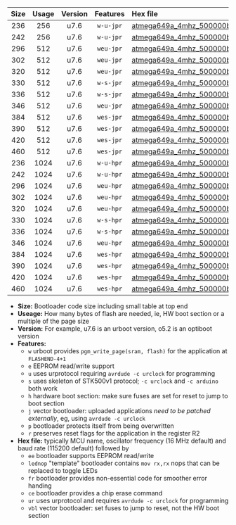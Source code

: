 |Size|Usage|Version|Features|Hex file|
|:-:|:-:|:-:|:-:|:--|
|236|256|u7.6|`w-u-jpr`|[atmega649a_4mhz_500000bps_ur_vbl.hex](https://raw.githubusercontent.com/stefanrueger/urboot/main/atmega649a_4mhz_500000bps_ur_vbl.hex)|
|242|256|u7.6|`w-u-jpr`|[atmega649a_4mhz_500000bps_lednop_ur_vbl.hex](https://raw.githubusercontent.com/stefanrueger/urboot/main/atmega649a_4mhz_500000bps_lednop_ur_vbl.hex)|
|296|512|u7.6|`weu-jpr`|[atmega649a_4mhz_500000bps_ee_ur_vbl.hex](https://raw.githubusercontent.com/stefanrueger/urboot/main/atmega649a_4mhz_500000bps_ee_ur_vbl.hex)|
|302|512|u7.6|`weu-jpr`|[atmega649a_4mhz_500000bps_ee_lednop_ur_vbl.hex](https://raw.githubusercontent.com/stefanrueger/urboot/main/atmega649a_4mhz_500000bps_ee_lednop_ur_vbl.hex)|
|320|512|u7.6|`weu-jpr`|[atmega649a_4mhz_500000bps_ee_lednop_fr_ur_vbl.hex](https://raw.githubusercontent.com/stefanrueger/urboot/main/atmega649a_4mhz_500000bps_ee_lednop_fr_ur_vbl.hex)|
|330|512|u7.6|`w-s-jpr`|[atmega649a_4mhz_500000bps_vbl.hex](https://raw.githubusercontent.com/stefanrueger/urboot/main/atmega649a_4mhz_500000bps_vbl.hex)|
|336|512|u7.6|`w-s-jpr`|[atmega649a_4mhz_500000bps_lednop_vbl.hex](https://raw.githubusercontent.com/stefanrueger/urboot/main/atmega649a_4mhz_500000bps_lednop_vbl.hex)|
|346|512|u7.6|`weu-jpr`|[atmega649a_4mhz_500000bps_ee_lednop_fr_ce_ur_vbl.hex](https://raw.githubusercontent.com/stefanrueger/urboot/main/atmega649a_4mhz_500000bps_ee_lednop_fr_ce_ur_vbl.hex)|
|384|512|u7.6|`wes-jpr`|[atmega649a_4mhz_500000bps_ee_vbl.hex](https://raw.githubusercontent.com/stefanrueger/urboot/main/atmega649a_4mhz_500000bps_ee_vbl.hex)|
|390|512|u7.6|`wes-jpr`|[atmega649a_4mhz_500000bps_ee_lednop_vbl.hex](https://raw.githubusercontent.com/stefanrueger/urboot/main/atmega649a_4mhz_500000bps_ee_lednop_vbl.hex)|
|420|512|u7.6|`wes-jpr`|[atmega649a_4mhz_500000bps_ee_lednop_fr_vbl.hex](https://raw.githubusercontent.com/stefanrueger/urboot/main/atmega649a_4mhz_500000bps_ee_lednop_fr_vbl.hex)|
|460|512|u7.6|`wes-jpr`|[atmega649a_4mhz_500000bps_ee_lednop_fr_ce_vbl.hex](https://raw.githubusercontent.com/stefanrueger/urboot/main/atmega649a_4mhz_500000bps_ee_lednop_fr_ce_vbl.hex)|
|236|1024|u7.6|`w-u-hpr`|[atmega649a_4mhz_500000bps_ur.hex](https://raw.githubusercontent.com/stefanrueger/urboot/main/atmega649a_4mhz_500000bps_ur.hex)|
|242|1024|u7.6|`w-u-hpr`|[atmega649a_4mhz_500000bps_lednop_ur.hex](https://raw.githubusercontent.com/stefanrueger/urboot/main/atmega649a_4mhz_500000bps_lednop_ur.hex)|
|296|1024|u7.6|`weu-hpr`|[atmega649a_4mhz_500000bps_ee_ur.hex](https://raw.githubusercontent.com/stefanrueger/urboot/main/atmega649a_4mhz_500000bps_ee_ur.hex)|
|302|1024|u7.6|`weu-hpr`|[atmega649a_4mhz_500000bps_ee_lednop_ur.hex](https://raw.githubusercontent.com/stefanrueger/urboot/main/atmega649a_4mhz_500000bps_ee_lednop_ur.hex)|
|320|1024|u7.6|`weu-hpr`|[atmega649a_4mhz_500000bps_ee_lednop_fr_ur.hex](https://raw.githubusercontent.com/stefanrueger/urboot/main/atmega649a_4mhz_500000bps_ee_lednop_fr_ur.hex)|
|330|1024|u7.6|`w-s-hpr`|[atmega649a_4mhz_500000bps.hex](https://raw.githubusercontent.com/stefanrueger/urboot/main/atmega649a_4mhz_500000bps.hex)|
|336|1024|u7.6|`w-s-hpr`|[atmega649a_4mhz_500000bps_lednop.hex](https://raw.githubusercontent.com/stefanrueger/urboot/main/atmega649a_4mhz_500000bps_lednop.hex)|
|346|1024|u7.6|`weu-hpr`|[atmega649a_4mhz_500000bps_ee_lednop_fr_ce_ur.hex](https://raw.githubusercontent.com/stefanrueger/urboot/main/atmega649a_4mhz_500000bps_ee_lednop_fr_ce_ur.hex)|
|384|1024|u7.6|`wes-hpr`|[atmega649a_4mhz_500000bps_ee.hex](https://raw.githubusercontent.com/stefanrueger/urboot/main/atmega649a_4mhz_500000bps_ee.hex)|
|390|1024|u7.6|`wes-hpr`|[atmega649a_4mhz_500000bps_ee_lednop.hex](https://raw.githubusercontent.com/stefanrueger/urboot/main/atmega649a_4mhz_500000bps_ee_lednop.hex)|
|420|1024|u7.6|`wes-hpr`|[atmega649a_4mhz_500000bps_ee_lednop_fr.hex](https://raw.githubusercontent.com/stefanrueger/urboot/main/atmega649a_4mhz_500000bps_ee_lednop_fr.hex)|
|460|1024|u7.6|`wes-hpr`|[atmega649a_4mhz_500000bps_ee_lednop_fr_ce.hex](https://raw.githubusercontent.com/stefanrueger/urboot/main/atmega649a_4mhz_500000bps_ee_lednop_fr_ce.hex)|

- **Size:** Bootloader code size including small table at top end
- **Useage:** How many bytes of flash are needed, ie, HW boot section or a multiple of the page size
- **Version:** For example, u7.6 is an urboot version, o5.2 is an optiboot version
- **Features:**
  + `w` urboot provides `pgm_write_page(sram, flash)` for the application at `FLASHEND-4+1`
  + `e` EEPROM read/write support
  + `u` uses urprotocol requiring `avrdude -c urclock` for programming
  + `s` uses skeleton of STK500v1 protocol; `-c urclock` and `-c arduino` both work
  + `h` hardware boot section: make sure fuses are set for reset to jump to boot section
  + `j` vector bootloader: uploaded applications *need to be patched externally*, eg, using `avrdude -c urclock`
  + `p` bootloader protects itself from being overwritten
  + `r` preserves reset flags for the application in the register R2
- **Hex file:** typically MCU name, oscillator frequency (16 MHz default) and baud rate (115200 default) followed by
  + `ee` bootloader supports EEPROM read/write
  + `lednop` "template" bootloader contains `mov rx,rx` nops that can be replaced to toggle LEDs
  + `fr` bootloader provides non-essential code for smoother error handing
  + `ce` bootloader provides a chip erase command
  + `ur` uses urprotocol and requires `avrdude -c urclock` for programming
  + `vbl` vector bootloader: set fuses to jump to reset, not the HW boot section
